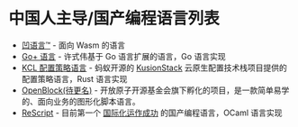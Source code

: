 # 中国人主导/国产编程语言列表

<!-- 保持拼音有序 -->

- [凹语言™](https://github.com/wa-lang/wa) - 面向 Wasm 的语言
- [Go+ 语言](https://github.com/goplus/gop) - 许式伟基于 Go 语言扩展的语言，Go 语言实现
- [KCL 配置策略语言](https://github.com/KusionStack/KCLVM) - 蚂蚁开源的 [KusionStack](https://github.com/KusionStack/kusion) 云原生配置技术栈项目提供的配置策略语言，Rust 语言实现
- [OpenBlock(待更名)](https://gitee.com/openblock/openblock) - 开放原子开源基金会旗下孵化的项目，是一款简单易学的、面向业务的图形化脚本语言。
- [ReScript](https://rescript-lang.org) - 目前第一个 [国际化运作成功](https://forum.rescript-lang.org/) 的国产编程语言，OCaml 语言实现
